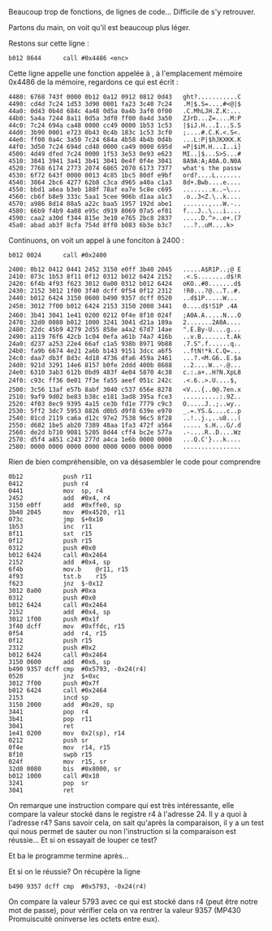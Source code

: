 Beaucoup trop de fonctions, de lignes de code... Difficile de s'y retrouver.

Partons du main, on voit qu'il est beaucoup plus léger.

Restons sur cette ligne :  
```Assembly 
b012 8644      call	#0x4486 <enc>
```

Cette ligne appelle une fonction appelée à <enc>, à l'emplacement mémoire 0x4486 de la mémoire, regardons ce qui est écrit : 

```Assembly 
4480: 6768 743f 0000 0b12 0a12 0912 0812 0d43   ght?...........C
4490: cd4d 7c24 1d53 3d90 0001 fa23 3c40 7c24   .M|$.S=....#<@|$
44a0: 0d43 0b4d 684c 4a48 0d5a 0a4b 3af0 0f00   .C.MhLJH.Z.K:...
44b0: 5a4a 7244 8a11 0d5a 3df0 ff00 0a4d 3a50   ZJrD...Z=....M:P
44c0: 7c24 694a ca48 0000 cc49 0000 1b53 1c53   |$iJ.H...I...S.S
44d0: 3b90 0001 e723 0b43 0c4b 183c 1c53 3cf0   ;....#.C.K.<.S<.
44e0: ff00 0a4c 3a50 7c24 684a 4b58 4b4b 0d4b   ...L:P|$hJKXKK.K
44f0: 3d50 7c24 694d cd48 0000 ca49 0000 695d   =P|$iM.H...I..i]
4500: 4d49 dfed 7c24 0000 1f53 3e53 0e93 e623   MI..|$...S>S...#
4510: 3841 3941 3a41 3b41 3041 0e4f 0f4e 3041   8A9A:A;A0A.O.N0A
4520: 7768 6174 2773 2074 6865 2070 6173 7377   what's the passw
4530: 6f72 643f 0000 0013 4c85 1bc5 80df e9bf   ord?....L.......
4540: 3864 2bc6 4277 62b8 c3ca d965 a40a c1a3   8d+.Bwb....e....
4550: bbd1 a6ea b3eb 180f 78af ea7e 5c8e c695   ........x..~\...
4560: cb6f b8e9 333c 5aa1 5cee 906b d1aa a1c3   .o..3<Z.\..k....
4570: a986 8d14 08a5 a22c baa5 1957 192d abe1   .......,...W.-..
4580: 66b9 f4b9 4a08 e95c d919 8069 07a5 ef01   f...J..\...i....
4590: caa2 a30d f344 815e 3e10 e765 2bc8 2837   .....D.^>..e+.(7
45a0: abad ab3f 8cfa 754d 8ff0 b083 6b3e b3c7   ...?..uM....k>
```

Continuons, on voit un appel à une fonciton à 2400 :
```Assembly
b012 0024      call	#0x2400
```

```Assembly
2400: 0b12 0412 0441 2452 3150 e0ff 3b40 2045   .....A$R1P..;@ E
2410: 073c 1b53 8f11 0f12 0312 b012 6424 2152   .<.S........d$!R
2420: 6f4b 4f93 f623 3012 0a00 0312 b012 6424   oKO..#0.......d$
2430: 2152 3012 1f00 3f40 dcff 0f54 0f12 2312   !R0...?@...T..#.
2440: b012 6424 3150 0600 b490 9357 dcff 0520   ..d$1P.....W... 
2450: 3012 7f00 b012 6424 2153 3150 2000 3441   0....d$!S1P .4A
2460: 3b41 3041 1e41 0200 0212 0f4e 8f10 024f   ;A0A.A.....N...O
2470: 32d0 0080 b012 1000 3241 3041 d21a 189a   2.......2A0A....
2480: 22dc 45b9 4279 2d55 858e a4a2 67d7 14ae   ".E.By-U....g...
2490: a119 76f6 42cb 1c04 0efa a61b 74a7 416b   ..v.B.......t.Ak
24a0: d237 a253 22e4 66af c1a5 938b 8971 9b88   .7.S".f......q..
24b0: fa9b 6674 4e21 2a6b b143 9151 3dcc a6f5   ..ftN!*k.C.Q=...
24c0: daa7 db3f 8d3c 4d18 4736 dfa6 459a 2461   ...?.<M.G6..E.$a
24d0: 921d 3291 14e6 8157 b0fe 2ddd 400b 8688   ..2....W..-.@...
24e0: 6310 3ab3 612b 0bd9 483f 4e04 5870 4c38   c.:.a+..H?N.XpL8
24f0: c93c ff36 0e01 7f3e fa55 aeef 051c 242c   .<.6..>.U....$,
2500: 3c56 13af e57b 8abf 3040 c537 656e 8278   <V...{..0@.7en.x
2510: 9af9 9d02 be83 b38c e181 3ad8 395a fce3   ..........:.9Z..
2520: 4f03 8ec9 9395 4a15 ce3b fd1e 7779 c9c3   O.....J..;..wy..
2530: 5ff2 3dc7 5953 8826 d0b5 d9f8 639e e970   _.=.YS.&....c..p
2540: 01cd 2119 ca6a d12c 97e2 7538 96c5 8f28   ..!..j.,..u8...(
2550: d682 1be5 ab20 7389 48aa 1fa3 472f a564   ..... s.H...G/.d
2560: de2d b710 9081 5205 8d44 cff4 bc2e 577a   .-....R..D....Wz
2570: d5f4 a851 c243 277d a4ca 1e6b 0000 0000   ...Q.C'}...k....
2580: 0000 0000 0000 0000 0000 0000 0000 0000   ................
```


Rien de bien compréhensible, on va désasembler le code pour comprendre
```Dissasembly
0b12           push	r11
0412           push	r4
0441           mov	sp, r4
2452           add	#0x4, r4
3150 e0ff      add	#0xffe0, sp
3b40 2045      mov	#0x4520, r11
073c           jmp	$+0x10
1b53           inc	r11
8f11           sxt	r15
0f12           push	r15
0312           push	#0x0
b012 6424      call	#0x2464
2152           add	#0x4, sp
6f4b           mov.b	@r11, r15
4f93           tst.b	r15
f623           jnz	$-0x12
3012 0a00      push	#0xa
0312           push	#0x0
b012 6424      call	#0x2464
2152           add	#0x4, sp
3012 1f00      push	#0x1f
3f40 dcff      mov	#0xffdc, r15
0f54           add	r4, r15
0f12           push	r15
2312           push	#0x2
b012 6424      call	#0x2464
3150 0600      add	#0x6, sp
b490 9357 dcff cmp	#0x5793, -0x24(r4)
0520           jnz	$+0xc
3012 7f00      push	#0x7f
b012 6424      call	#0x2464
2153           incd	sp
3150 2000      add	#0x20, sp
3441           pop	r4
3b41           pop	r11
3041           ret
1e41 0200      mov	0x2(sp), r14
0212           push	sr
0f4e           mov	r14, r15
8f10           swpb	r15
024f           mov	r15, sr
32d0 0080      bis	#0x8000, sr
b012 1000      call	#0x10
3241           pop	sr
3041           ret
```

On remarque une instruction compare qui est très intéressante, elle compare la valeur stocké dans le registre r4 à l'adresse 24.
Il y a quoi à l'adresse r4? Sans savoir cela, on sait qu'après la comparaison, il y a un test qui nous permet de sauter ou non l'instruction si la comparaison est réussie... Et si on essayait de louper ce test?

Et ba le programme termine après...

Et si on le réussie? On récupère la ligne 
```Dissassembly
b490 9357 dcff cmp	#0x5793, -0x24(r4)
````
On compare la valeur 5793 avec ce qui est stocké dans r4 (peut être notre mot de passe), pour vérifier cela on va rentrer la valeur 9357 (MP430 Promuiscuité oninverse les octets entre eux).


